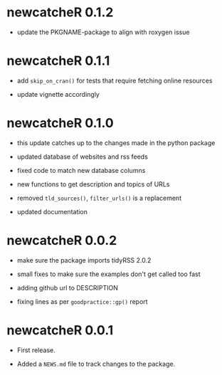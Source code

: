 # newcatcheR 0.1.2
* update the PKGNAME-package to align with roxygen issue

# newcatcheR 0.1.1

* add `skip_on_cran()` for tests that require fetching online resources

* update vignette accordingly


# newcatcheR 0.1.0

* this update catches up to the changes made in the python package

* updated database of websites and rss feeds

* fixed code to match new database columns

* new functions to get description and topics of URLs

* removed `tld_sources()`, `filter_urls()` is a replacement

* updated documentation

# newcatcheR 0.0.2

* make sure the package imports tidyRSS 2.0.2

* small fixes to make sure the examples don't get called too fast

* adding github url to DESCRIPTION

* fixing lines as per `goodpractice::gp()` report

# newcatcheR 0.0.1

* First release.

* Added a `NEWS.md` file to track changes to the package.
